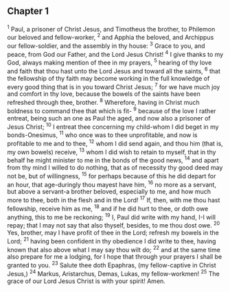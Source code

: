 ## Chapter 1

<sup>1</sup> Paul, a prisoner of Christ Jesus, and Timotheus the brother, to Philemon our beloved and fellow-worker,
<sup>2</sup> and Apphia the beloved, and Archippus our fellow-soldier, and the assembly in thy house:
<sup>3</sup> Grace to you, and peace, from God our Father, and the Lord Jesus Christ!
<sup>4</sup> I give thanks to my God, always making mention of thee in my prayers,
<sup>5</sup> hearing of thy love and faith that thou hast unto the Lord Jesus and toward all the saints,
<sup>6</sup> that the fellowship of thy faith may become working in the full knowledge of every good thing that is in you toward Christ Jesus;
<sup>7</sup> for we have much joy and comfort in thy love, because the bowels of the saints have been refreshed through thee, brother.
<sup>8</sup> Wherefore, having in Christ much boldness to command thee that which is fit-
<sup>9</sup> because of the love I rather entreat, being such an one as Paul the aged, and now also a prisoner of Jesus Christ;
<sup>10</sup> I entreat thee concerning my child-whom I did beget in my bonds-Onesimus,
<sup>11</sup> who once was to thee unprofitable, and now is profitable to me and to thee,
<sup>12</sup> whom I did send again, and thou him (that is, my own bowels) receive,
<sup>13</sup> whom I did wish to retain to myself, that in thy behalf he might minister to me in the bonds of the good news,
<sup>14</sup> and apart from thy mind I willed to do nothing, that as of necessity thy good deed may not be, but of willingness,
<sup>15</sup> for perhaps because of this he did depart for an hour, that age-duringly thou mayest have him,
<sup>16</sup> no more as a servant, but above a servant-a brother beloved, especially to me, and how much more to thee, both in the flesh and in the Lord!
<sup>17</sup> If, then, with me thou hast fellowship, receive him as me,
<sup>18</sup> and if he did hurt to thee, or doth owe anything, this to me be reckoning;
<sup>19</sup> I, Paul did write with my hand, I-I will repay; that I may not say that also thyself, besides, to me thou dost owe.
<sup>20</sup> Yes, brother, may I have profit of thee in the Lord; refresh my bowels in the Lord;
<sup>21</sup> having been confident in thy obedience I did write to thee, having known that also above what I may say thou wilt do;
<sup>22</sup> and at the same time also prepare for me a lodging, for I hope that through your prayers I shall be granted to you.
<sup>23</sup> Salute thee doth Epaphras, (my fellow-captive in Christ Jesus,)
<sup>24</sup> Markus, Aristarchus, Demas, Lukas, my fellow-workmen!
<sup>25</sup> The grace of our Lord Jesus Christ is with your spirit! Amen.